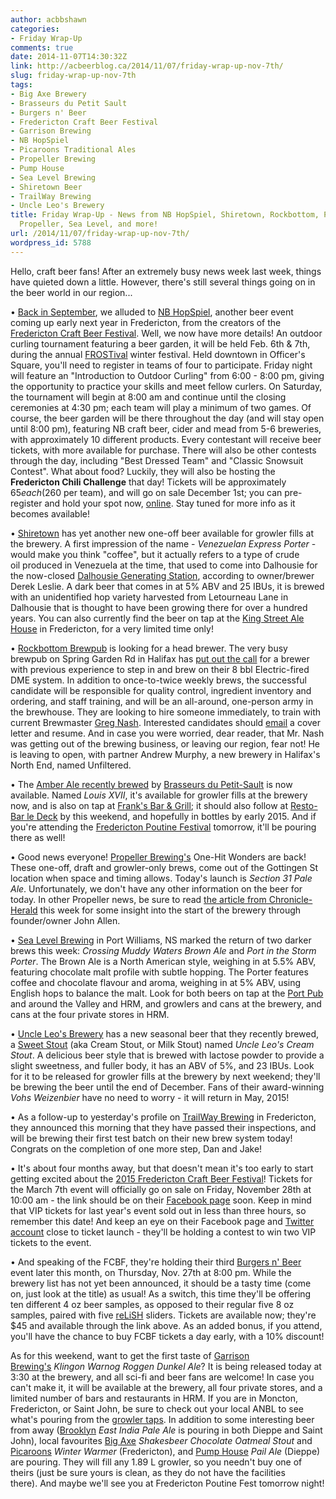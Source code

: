 ```yaml
---
author: acbbshawn
categories:
- Friday Wrap-Up
comments: true
date: 2014-11-07T14:30:32Z
link: http://acbeerblog.ca/2014/11/07/friday-wrap-up-nov-7th/
slug: friday-wrap-up-nov-7th
tags:
- Big Axe Brewery
- Brasseurs du Petit Sault
- Burgers n' Beer
- Fredericton Craft Beer Festival
- Garrison Brewing
- NB HopSpiel
- Picaroons Traditional Ales
- Propeller Brewing
- Pump House
- Sea Level Brewing
- Shiretown Beer
- TrailWay Brewing
- Uncle Leo's Brewery
title: Friday Wrap-Up - News from NB HopSpiel, Shiretown, Rockbottom, Petit Sault,
  Propeller, Sea Level, and more!
url: /2014/11/07/friday-wrap-up-nov-7th/
wordpress_id: 5788
---
```


Hello, craft beer fans! After an extremely busy news week last week, things have quieted down a little. However, there's still several things going on in the beer world in our region...

• [Back in September](http://acbeerblog.ca/2014/09/19/friday-wrap-up-20140918/), we alluded to [NB HopSpiel](https://www.facebook.com/NBHopSpiel), another beer event coming up early next year in Fredericton, from the creators of the [Fredericton Craft Beer Festival](http://www.frederictoncraftbeerfestival.com/). Well, we now have more details! An outdoor curling tournament featuring a beer garden, it will be held Feb. 6th & 7th, during the annual [FROSTival](http://www.tourismfredericton.ca/en/thingstodo/Frostival.asp) winter festival. Held downtown in Officer's Square, you'll need to register in teams of four to participate. Friday night will feature an "Introduction to Outdoor Curling" from 6:00 - 8:00 pm, giving the opportunity to practice your skills and meet fellow curlers. On Saturday, the tournament will begin at 8:00 am and continue until the closing ceremonies at 4:30 pm; each team will play a minimum of two games. Of course, the beer garden will be there throughout the day (and will stay open until 8:00 pm), featuring NB craft beer, cider and mead from 5-6 breweries, with approximately 10 different products. Every contestant will receive beer tickets, with more available for purchase. There will also be other contests through the day, including "Best Dressed Team" and "Classic Snowsuit Contest". What about food? Luckily, they will also be hosting the **Fredericton Chili Challenge** that day! Tickets will be approximately $65 each ($260 per team), and will go on sale December 1st; you can pre-register and hold your spot now, [online](http://www.eventbrite.ca/e/nb-hopspiel-tickets-13106805809). Stay tuned for more info as it becomes available!

• [Shiretown](http://www.shiretownbeer.com/) has yet another new one-off beer available for growler fills at the brewery. A first impression of the name - _Venezuelan Express Porter_ - would make you think "coffee", but it actually refers to a type of crude oil produced in Venezuela at the time, that used to come into Dalhousie for the now-closed [Dalhousie Generating Station](http://en.wikipedia.org/wiki/Dalhousie_Generating_Station), according to owner/brewer Derek Leslie. A dark beer that comes in at 5% ABV and 25 IBUs, it is brewed with an unidentified hop variety harvested from Letourneau Lane in Dalhousie that is thought to have been growing there for over a hundred years. You can also currently find the beer on tap at the [King Street Ale House](http://thekingstreetalehouse.ca/) in Fredericton, for a very limited time only!

• [Rockbottom Brewpub](http://rockbottombrewpub.ca/) is looking for a head brewer. The very busy brewpub on Spring Garden Rd in Halifax has [put out the call](http://discussions.probrewer.com/showthread.php?42378-Brewmaster-for-Busy-Brewpub-in-Halifax-Nova-Scotia) for a brewer with previous experience to step in and brew on their 8 bbl Electric-fired DME system. In addition to once-to-twice weekly brews, the successful candidate will be responsible for quality control, ingredient inventory and ordering, and staff training, and will be an all-around, one-person army in the brewhouse. They are looking to hire someone immediately, to train with current Brewmaster [Greg Nash](https://twitter.com/Nash_Bomb). Interested candidates should [email](mailto:info<at>rockbottombrewpub.com%20) a cover letter and resume. And in case you were worried, dear reader, that Mr. Nash was getting out of the brewing business, or leaving our region, fear not! He is leaving to open, with partner Andrew Murphy, a new brewery in Halifax's North End, named Unfiltered.

• The [Amber Ale recently brewed](http://acbeerblog.ca/2014/10/24/friday-wrap-up-oct-24th/) by [Brasseurs du Petit-Sault](http://brasseurspetitsault.com/) is now available. Named _Louis XVII_, it's available for growler fills at the brewery now, and is also on tap at [Frank's Bar & Grill](http://franksgrill.ca/); it should also follow at [Resto-Bar le Deck](http://tourismedmundston.com/en/oumanger.php?item=Resto-Bar+le+Deck&itemnum=22) by this weekend, and hopefully in bottles by early 2015. And if you're attending the [Fredericton Poutine Festival](https://twitter.com/FredPoutineFest) tomorrow, it'll be pouring there as well!

• Good news everyone! [Propeller Brewing's](http://www.drinkpropeller.ca/) One-Hit Wonders are back! These one-off, draft and growler-only brews, come out of the Gottingen St location when space and timing allows. Today's launch is _Section 31 Pale Ale_. Unfortunately, we don't have any other information on the beer for today. In other Propeller news, be sure to read [the article from Chronicle-Herald](http://thechronicleherald.ca/business/1248710-a-quick-coffee-propelled-to-brewery-business) this week for some insight into the start of the brewery through founder/owner John Allen.

• [Sea Level Brewing](http://www.sealevelbrewing.com/) in Port Williams, NS marked the return of two darker brews this week: _Crossing Muddy Waters Brown Ale_ and _Port in the Storm Porter_. The Brown Ale is a North American style, weighing in at 5.5% ABV, featuring chocolate malt profile with subtle hopping. The Porter features coffee and chocolate flavour and aroma, weighing in at 5% ABV, using English hops to balance the malt. Look for both beers on tap at the [Port Pub](http://www.theportpub.com/) and around the Valley and HRM, and growlers and cans at the brewery, and cans at the four private stores in HRM.

• [Uncle Leo's Brewery](http://uncleleosbrewery.ca/) has a new seasonal beer that they recently brewed, a [Sweet Stout](http://bjcp.org/2008styles/style13.php#1b) (aka Cream Stout, or Milk Stout) named _Uncle Leo's Cream Stout_. A delicious beer style that is brewed with lactose powder to provide a slight sweetness, and fuller body, it has an ABV of 5%, and 23 IBUs. Look for it to be released for growler fills at the brewery by next weekend; they'll be brewing the beer until the end of December. Fans of their award-winning _Vohs Weizenbier_ have no need to worry - it will return in May, 2015!

• As a follow-up to yesterday's profile on [TrailWay Brewing](https://www.facebook.com/trailwaybrewing) in Fredericton, they announced this morning that they have passed their inspections, and will be brewing their first test batch on their new brew system today! Congrats on the completion of one more step, Dan and Jake!

• It's about four months away, but that doesn't mean it's too early to start getting excited about the [2015 Fredericton Craft Beer Festival](http://www.frederictoncraftbeerfestival.com/)! Tickets for the March 7th event will officially go on sale on Friday, November 28th at 10:00 am - the link should be on their [Facebook page](https://www.facebook.com/FrederictonCraftBeerFestival) soon. Keep in mind that VIP tickets for last year's event sold out in less than three hours, so remember this date! And keep an eye on their Facebook page and [Twitter account](https://twitter.com/FrederictonBeer) close to ticket launch - they'll be holding a contest to win two VIP tickets to the event.

• And speaking of the FCBF, they're holding their third [Burgers n' Beer](https://www.eventbrite.ca/e/burgers-n-beer-fredericton-30-tickets-13638451977?aff=eorg) event later this month, on Thursday, Nov. 27th at 8:00 pm. While the brewery list has not yet been announced, it should be a tasty time (come on, just look at the title) as usual! As a switch, this time they'll be offering ten different 4 oz beer samples, as opposed to their regular five 8 oz samples, paired with five [reLiSH](http://relishyou.ca/) sliders. Tickets are available now; they're $45 and available through the link above. As an added bonus, if you attend, you'll have the chance to buy FCBF tickets a day early, with a 10% discount!

As for this weekend, want to get the first taste of [Garrison Brewing's](http://www.garrisonbrewing.com/) _Klingon Warnog Roggen Dunkel Ale_? It is being released today at 3:30 at the brewery, and all sci-fi and beer fans are welcome! In case you can't make it, it will be available at the brewery, all four private stores, and a limited number of bars and restaurants in HRM. If you are in Moncton, Fredericton, or Saint John, be sure to check out your local ANBL to see what's pouring from the [growler taps](http://www.nbliquor.com/documents/growler.pdf). In addition to some interesting beer from away ([Brooklyn](http://brooklynbrewery.com/verify) _East India Pale Ale_ is pouring in both Dieppe and Saint John), local favourites [Big Axe](http://www.bigaxe.ca/) _Shakesbeer Chocolate Oatmeal Stout_ and [Picaroons](http://www.picaroons.ca/) _Winter Warmer_ (Fredericton), and [Pump House](http://beer.pumphousebrewery.ca/) _Pail Ale_ (Dieppe) are pouring. They will fill any 1.89 L growler, so you needn't buy one of theirs (just be sure yours is clean, as they do not have the facilities there). And maybe we'll see you at Fredericton Poutine Fest tomorrow night!
